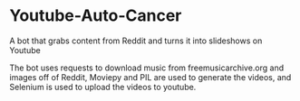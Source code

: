 # Youtube-Auto-Cancer
A bot that grabs content from Reddit and turns it into slideshows on Youtube  

The bot uses requests to download music from freemusicarchive.org and images off of Reddit, Moviepy and PIL are used to generate the videos, and Selenium is used to upload the videos to youtube.

